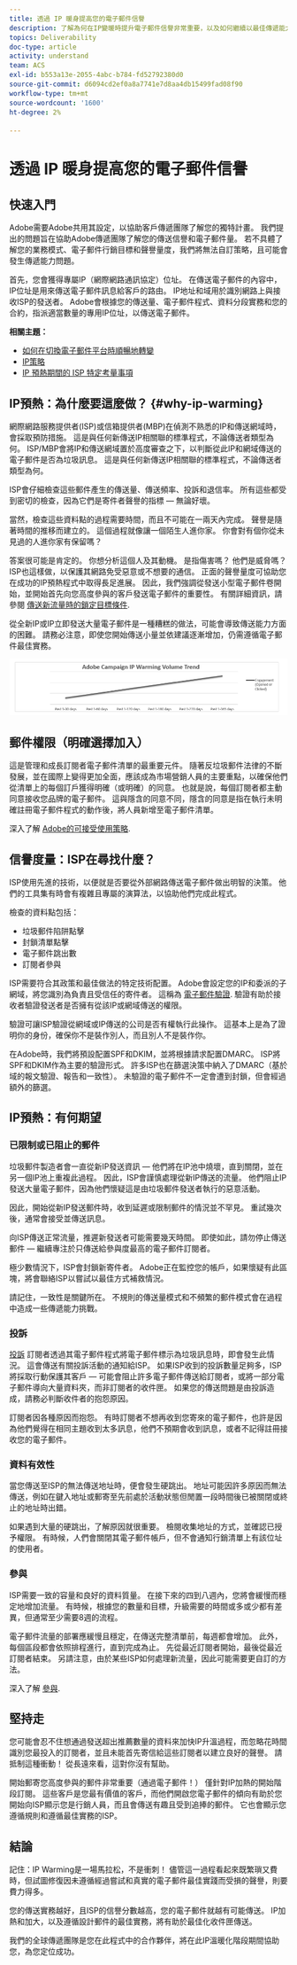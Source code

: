 ```yaml
---
title: 透過 IP 暖身提高您的電子郵件信譽
description: 了解為何在IP變暖時提升電子郵件信譽非常重要，以及如何繼續以最佳傳遞能力。
topics: Deliverability
doc-type: article
activity: understand
team: ACS
exl-id: b553a13e-2055-4abc-b784-fd52792380d0
source-git-commit: d6094cd2ef0a8a7741e7d8aa4db15499fad08f90
workflow-type: tm+mt
source-wordcount: '1600'
ht-degree: 2%

---
```


# 透過 IP 暖身提高您的電子郵件信譽

<!--Increase your email reputation with IP warming

## IP Warming overview

In the Adobe Deliverability Consulting and Deliverability Operations teams, we have a vested interest in helping new Campaign customers be as successful as possible as they embark on the route of an IP warming process. If you’ve never been a part of such a project, you may have a lot of questions about it. Let’s get down to the details!-->

## 快速入門

Adobe需要Adobe共用其設定，以協助客戶傳遞團隊了解您的獨特計畫。 我們提出的問題旨在協助Adobe傳遞團隊了解您的傳送信譽和電子郵件量。 若不具體了解您的業務模式、電子郵件行銷目標和聲譽量度，我們將無法自訂策略，且可能會發生傳遞能力問題。

首先，您會獲得專屬IP（網際網路通訊協定）位址。 在傳送電子郵件的內容中，IP位址是用來傳送電子郵件訊息給客戶的路由。 IP地址和域用於識別網路上與接收ISP的發送者。 Adobe會根據您的傳送量、電子郵件程式、資料分段實務和您的合約，指派適當數量的專用IP位址，以傳送電子郵件。

**相關主題：**
* [如何在切換電子郵件平台時順暢地轉變](../../help/transition-process/switching-email-platforms.md)
* [IP策略](../../help/transition-process/infrastructure.md#ip-strategy)
* [IP 預熱期間的 ISP 特定考量事項](../../help/transition-process/isp-specific-considerations-during-ip-warming.md)

## IP預熱：為什麼要這麼做？ {#why-ip-warming}

網際網路服務提供者(ISP)或信箱提供者(MBP)在偵測不熟悉的IP和傳送網域時，會採取預防措施。 這是與任何新傳送IP相關聯的標準程式，不論傳送者類型為何。 ISP/MBP會將IP和傳送網域置於高度審查之下，以判斷從此IP和網域傳送的電子郵件是否為垃圾訊息。  這是與任何新傳送IP相關聯的標準程式，不論傳送者類型為何。

ISP會仔細檢查這些郵件產生的傳送量、傳送頻率、投訴和退信率。 所有這些都受到密切的檢查，因為它們是寄件者聲譽的指標 — 無論好壞。

當然，檢查這些資料點的過程需要時間，而且不可能在一兩天內完成。 聲譽是隨著時間的推移而建立的。 這個過程就像讓一個陌生人進你家。 你會對有個你從未見過的人進你家有保留嗎？

答案很可能是肯定的。 你想分析這個人及其動機。 是指傷害嗎？ 他們是威脅嗎？ ISP也這樣做，以保護其網路免受惡意或不想要的通信。 正面的聲譽量度可協助您在成功的IP預熱程式中取得長足進展。 因此，我們強調從發送小型電子郵件卷開始，並開始首先向您高度參與的客戶發送電子郵件的重要性。 有關詳細資訊，請參閱 [傳送新流量時的鎖定目標條件](/help/transition-process/targeting-criteria.md).

從全新IP或IP立即發送大量電子郵件是一種糟糕的做法，可能會導致傳送能力方面的困難。 請務必注意，即使您開始傳送小量並依建議逐漸增加，仍需遵循電子郵件最佳實務。

![](../../help/assets/ip-warming-volume-trend.png)

## 郵件權限（明確選擇加入）

這是管理和成長訂閱者電子郵件清單的最重要元件。 隨著反垃圾郵件法律的不斷發展，並在國際上變得更加全面，應該成為市場營銷人員的主要重點，以確保他們從清單上的每個訂戶獲得明確（或明確）的同意。 也就是說，每個訂閱者都主動同意接收您品牌的電子郵件。 這與隱含的同意不同，隱含的同意是指在執行未明確註冊電子郵件程式的動作後，將人員新增至電子郵件清單。

深入了解 [Adobe的可接受使用策略](https://www.adobe.com/legal/terms/aup.html).

## 信譽度量：ISP在尋找什麼？

ISP使用先進的技術，以便就是否要從外部網路傳送電子郵件做出明智的決策。 他們的工具集有時會有複雜且專屬的演算法，以協助他們完成此程式。

檢查的資料點包括：

* 垃圾郵件陷阱點擊
* 封鎖清單點擊
* 電子郵件跳出數
* 訂閱者參與

ISP需要符合其政策和最佳做法的特定技術配置。 Adobe會設定您的IP和委派的子網域，將您識別為負責且受信任的寄件者。 這稱為 [電子郵件驗證](/help/transition-process/infrastructure.md#authentication). 驗證有助於接收者驗證發送者是否擁有從該IP或網域傳送的權限。

驗證可讓ISP驗證從網域或IP傳送的公司是否有權執行此操作。 這基本上是為了證明你的身份，確保你不是裝作別人，而且別人不是裝作你。

在Adobe時，我們將預設配置SPF和DKIM，並將根據請求配置DMARC。 ISP將SPF和DKIM作為主要的驗證形式。 許多ISP也在篩選決策中納入了DMARC（基於域的報文驗證、報告和一致性）。 未驗證的電子郵件不一定會遭到封鎖，但會經過額外的篩選。

## IP預熱：有何期望

### 已限制或已阻止的郵件

垃圾郵件製造者會一直從新IP發送資訊 — 他們將在IP池中燒壞，直到關閉，並在另一個IP池上重複此過程。 因此，ISP會謹慎處理從新IP傳送的流量。 他們阻止IP發送大量電子郵件，因為他們懷疑這是由垃圾郵件發送者執行的惡意活動。

因此，開始從新IP發送郵件時，收到延遲或限制郵件的情況並不罕見。 重試幾次後，通常會接受並傳送訊息。

向ISP傳送正常流量，推遲新發送者可能需要幾天時間。 即使如此，請勿停止傳送郵件 — 繼續專注於只傳送給參與度最高的電子郵件訂閱者。

極少數情況下，ISP會封鎖新寄件者。 Adobe正在監控您的帳戶，如果懷疑有此區塊，將會聯絡ISP以嘗試以最佳方式補救情況。

請記住，一致性是關鍵所在。 不規則的傳送量模式和不頻繁的郵件模式會在過程中造成一些傳遞能力挑戰。

### 投訴

[投訴](/help/metrics/complaints.md) 訂閱者透過其電子郵件程式將電子郵件標示為垃圾訊息時，即會發生此情況。 這會傳送有關投訴活動的通知給ISP。 如果ISP收到的投訴數量足夠多，ISP將採取行動保護其客戶 — 可能會阻止許多電子郵件傳送給訂閱者，或將一部分電子郵件導向大量資料夾，而非訂閱者的收件匣。 如果您的傳送問題是由投訴造成，請務必判斷收件者的抱怨原因。

訂閱者因各種原因而抱怨。 有時訂閱者不想再收到您寄來的電子郵件，也許是因為他們覺得在相同主題收到太多訊息，他們不預期會收到訊息，或者不記得註冊接收您的電子郵件。

### 資料有效性

當您傳送至ISP的無法傳送地址時，便會發生硬跳出。 地址可能因許多原因而無法傳送，例如在鍵入地址或郵寄至先前處於活動狀態但閒置一段時間後已被關閉或終止的地址時出錯。

如果遇到大量的硬跳出，了解原因就很重要。 檢閱收集地址的方式，並確認已授予權限。 有時候，人們會關閉其電子郵件帳戶，但不會通知行銷清單上有該位址的使用者。

### 參與

ISP需要一致的容量和良好的資料質量。 在接下來的四到八週內，您將會緩慢而穩定地增加流量。 有時候，根據您的數量和目標，升級需要的時間或多或少都有差異，但通常至少需要8週的流程。

電子郵件流量的部署應緩慢且穩定，在傳送完整清單前，每週都會增加。 此外，每個區段都會依照排程進行，直到完成為止。 先從最近訂閱者開始，最後從最近訂閱者結束。 另請注意，由於某些ISP如何處理新流量，因此可能需要更自訂的方法。

深入了解 [參與](/help/engagement.md).

## 堅持走

您可能會忍不住想通過發送超出推薦數量的資料來加快IP升溫過程，而忽略花時間識別您最投入的訂閱者，並且未能首先寄信給這些訂閱者以建立良好的聲譽。 請抵制這種衝動！ 從長遠來看，這對你沒有幫助。

開始郵寄您高度參與的郵件非常重要（通過電子郵件！） 僅針對IP加熱的開始階段訂閱。 這些客戶是您最有價值的客戶，而他們開啟您電子郵件的傾向有助於您開始向ISP顯示您是行銷人員，而且會傳送有趣且受到追捧的郵件。 它也會顯示您遵循規則和遵循最佳實務的ISP。

## 結論

記住：IP Warming是一場馬拉松，不是衝刺！  儘管這一過程看起來既繁瑣又費時，但試圖修復因未遵循經過嘗試和真實的電子郵件最佳實踐而受損的聲譽，則要費力得多。

您的傳送實務越好，且ISP的信譽分數越高，您的電子郵件就越有可能傳送。 IP加熱和加大，以及遵循設計郵件的最佳實務，將有助於最佳化收件匣傳送。

我們的全球傳遞團隊是您在此程式中的合作夥伴，將在此IP溫暖化階段期間協助您，為您定位成功。
